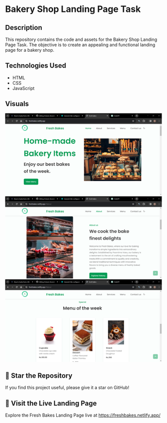 # Bakery Shop Landing Page Task

## Description

This repository contains the code and assets for the Bakery Shop Landing Page Task. The objective is to create an appealing and functional landing page for a bakery shop.

## Technologies Used

- HTML
- CSS
- JavaScript
  
## Visuals

![Bakery Shop Landing Page](image1.png)
![Bakery Shop Landing Page](image2.png)
![Bakery Shop Landing Page](image3.png)

## 🌟 Star the Repository

If you find this project useful, please give it a star on GitHub!

## 🚀 Visit the Live Landing Page

Explore the Fresh Bakes Landing Page live at https://freshbakes.netlify.app/



